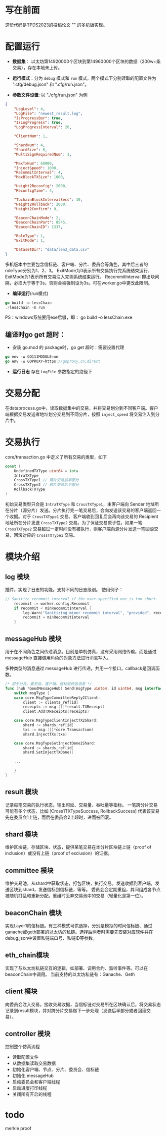 # 写在前面
这份代码是TPDS2023的投稿论文 "" 的多机版实现。

# 配置运行
+ **数据集**： 以太坊第14920000个区块到第14960000个区块的数据（200w+条交易），存在本地未上传。

+ **运行模式**：分为 `debug` 模式和 `run` 模式。两个模式下分别读取的配置文件为 ".cfg/debug.json" 和 ".cfg/run.json"。

+ **参数文件设置**: 以 "./cfg/run.json" 为例
```json
{
    "LogLevel": 4,
    "LogFile": "newest_result.log",
    "IsProgressBar": true,
    "IsLogProgress": true,
    "LogProgressInterval": 20,

    "ClientNum": 1,

    "ShardNum": 4,
    "ShardSize": 6,
    "MultiSignRequiredNum": 1,

    "MaxTxNum": 60000,
    "InjectSpeed": 1000,
    "RecommitInterval": 4,
    "MaxBlockTXSize": 1000,

    "Height2Reconfig": 2000,
    "ReconfigTime": 4,

    "TbchainBlockIntervalSecs": 10,
    "Height2Rollback": 2000,
    "Height2Confirm": 0,

    "BeaconChainMode": 2,
    "BeaconChainPort": 8545,
    "BeaconChainID": 1337,

    "RoleType": 1,
    "ExitMode": 1,

    "DatasetDir": "data/len3_data.csv"
}
```

多机版本中主要包含信标链、客户端、分片、委员会等角色，其中后三者的roleType分别为1、2、3。
ExitMode为0表示所有交易执行完系统结束运行，ExitMode为1表示所有交易注入完则系统结束运行。
RecommitInterval 即出块间隔，必须大于等于3s，否则会被强制设为3s。可在worker.go中更改此限制。


+ **编译运行**(run模式)
``` go
go build -o lessChain
./lessChain -m run
```
PS：windows系统要用exe后缀，即： go build -o lessChain.exe
    
## 编译时go get 超时：
+ 安装 go.mod 的 package时，go get 超时：需要设置代理
``` go
go env -w GO111MODULE=on
go env -w GOPROXY=https://goproxy.cn,direct
```

+ **运行日志**
存在 `LogFile` 参数指定的路径下

# 交易分配
在dataprocess.go中，读取数据集中的交易，并将交易划分到不同客户端。客户端根据交易发送者地址划分交易到不同分片，按照 `inject_speed` 将交易注入到分片中。

# 交易执行
core/transaction.go 中定义了所有交易的类型，如下
``` go
const (
	UndefinedTXType uint64 = iota
	IntraTXType
	CrossTXType1 // 跨片交易前半部分
	CrossTXType2 // 跨片交易后半部分
	RollbackTXType
)
```
初始交易类型只会是 `IntraTXType` 和 `CrossTXType1`，由客户端向 Sender 地址所在分片（源分片）发送。分片执行完一笔交易后，会向发送该交易的客户端返回一个收据。对于 `CrossTXType1` 交易，客户端收到回复后会再向该交易的 Recipient 地址所在分片发送 `CrossTXType2` 交易。为了保证交易原子性，如果一笔 `CrossTXType2` 交易超过一定时间没有被执行，则客户端向源分片发送一笔回滚交易，回滚对应的 `CrossTXType1` 交易。

# 模块介绍
## log 模块
插件，实现了日志的功能，支持不同的日志级别。
使用例子：
``` go
// Sanitize recommit interval if the user-specified one is too short.
    recommit := worker.config.Recommit
    if recommit < minRecommitInterval {
        log.Warn("Sanitizing miner recommit interval", "provided", recommit, "updated", minRecommitInterval)
        recommit = minRecommitInterval
    }
```

## messageHub 模块
用于在不同角色之间传递消息。目前是单机仿真，没有采用网络传输，而是通过 messageHub 直接调用角色的对象方法进行消息写入。

多种类型的消息通过 messageHub 进行传递，共用一个接口，callback是回调函数。
``` go
/* 用于分片、委员会、客户端、信标链传送消息 */
func (hub *GoodMessageHub) Send(msgType uint64, id uint64, msg interface{}, callback func(res ...interface{})) {
	switch msgType {
	case core.MsgTypeCommitteeReply2Client:
		client := clients_ref[id]
		receipts := msg.([]*result.TXReceipt)
		client.AddTXReceipts(receipts)

	case core.MsgTypeClientInjectTX2Shard:
		shard := shards_ref[id]
		txs := msg.([]*core.Transaction)
		shard.InjectTXs(txs)

	case core.MsgTypeSetInjectDone2Shard:
		shard := shards_ref[id]
		shard.SetInjectTXDone()
    
    ...

    }
}
```

## result 模块
记录每笔交易的执行状态，输出时延、交易量、吞吐量等指标。
一笔跨分片交易可能有多个状态，比如 [Cross1TXTypeSuccess, RollbackSuccess] 代表该交易先在委员会1上链，而后在委员会2上超时，进而被回滚。

## shard 模块
维护区块链，存储区块、状态，提供某笔交易在本分片区块链上链（proof of inclusion）或没有上链（proof of exclusion）的证据。

## committee 模块
维护交易池，从shard中获取状态，打包区块，执行交易，发送收据到客户端，发送区块到shard，发送信标到信标链，等等。
委员会会定期重组，其间组成各节点被随机打乱和重新分配。重组时丢弃交易池中的交易（轻量化是第一位）。

## beaconChain 模块
实现Layer1的信标链。有三种模式可供选择，分别是模拟的时间信标链、通过ganache或geth部署的以太坊的私链。选择后两者时需要先安装对应软件并在debug.json中设置私链端口号、私链ID等参数。

## eth_chain模块
实现了与以太坊私链交互的逻辑，如部署、调用合约、监听事件等。可以在beaconChain中调用。
当前支持的以太坊私链有：Ganache、Geth

## client 模块
向委员会注入交易，接收交易收据，当信标链对交易所在区块确认后，将交易状态记录到result模块，并对跨分片交易做下一步处理（发送后半部分或者回滚交易）。

## controller 模块
控制整个仿真流程
+ 读取配置文件
+ 从数据集读取交易数据
+ 初始化客户端、节点、分片、委员会、信标链
+ 初始化 messageHub
+ 启动委员会和客户端线程
+ 启动进度打印线程
+ 关闭所有开启的线程

# todo
merkle proof









